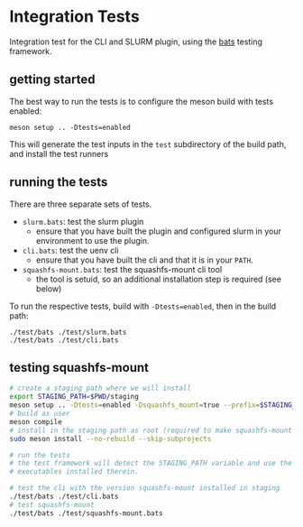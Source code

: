# Integration Tests

Integration test for the CLI and SLURM plugin, using the [bats](https://github.com/bats-core/bats-core) testing framework.

## getting started

The best way to run the tests is to configure the meson build with tests enabled:

```
meson setup .. -Dtests=enabled
```

This will generate the test inputs in the `test` subdirectory of the build path, and install the test runners

## running the tests

There are three separate sets of tests.

- `slurm.bats`: test the slurm plugin
    - ensure that you have built the plugin and configured slurm in your environment to use the plugin.
- `cli.bats`: test the uenv cli
    - ensure that you have built the cli and that it is in your `PATH`.
- `squashfs-mount.bats`: test the squashfs-mount cli tool
    - the tool is setuid, so an additional installation step is required (see below)

To run the respective tests, build with `-Dtests=enabled`, then in the build path:
```console
./test/bats ./test/slurm.bats
./test/bats ./test/cli.bats
```

## testing squashfs-mount

```bash
# create a staging path where we will install 
export STAGING_PATH=$PWD/staging
meson setup .. -Dtests=enabled -Dsquashfs_mount=true --prefix=$STAGING_PATH
# build as user
meson compile
# install in the staging path as root (required to make squashfs-mount setuid)
sudo meson install --no-rebuild --skip-subprojects

# run the tests
# the test framework will detect the STAGING_PATH variable and use the uenv and squashfs-mount
# executables installed therein.

# test the cli with the version squashfs-mount installed in staging
./test/bats ./test/cli.bats
# test squashfs-mount
./test/bats ./test/squashfs-mount.bats
```
